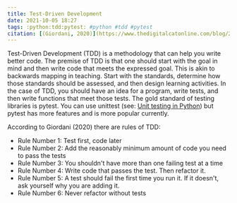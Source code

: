 ```yaml
---
title: Test-Driven Development
date: 2021-10-05 18:27
tags: :python:tdd:pytest: #python #tdd #pytest
citation: [(Giordani, 2020)](https://www.thedigitalcatonline.com/blog/2020/09/10/tdd-in-python-with-pytest-part-1/)
---
```


Test-Driven Development (TDD) is a methodology that can help you write better code. The premise of TDD is that one should start with the goal in mind and then write code that meets the expressed goal. This is akin to backwards mapping in teaching. Start with the standards, determine how those standards should be assessed, and then design learning activities. In the case of TDD, you should have an idea for a program, write tests, and then write functions that meet those tests. The gold standard of testing libraries is pytest. You can use unittest (see: [Unit testing in Python](202104050950.md)) but pytest has more features and is more popular currently.

According to Giordani (2020) there are rules of TDD:
+ Rule Number 1: Test first, code later
+ Rule Number 2: Add the reasonably minimum amount of code you need to pass the tests
+ Rule Number 3: You shouldn't have more than one failing test at a time
+ Rule Number 4: Write code that passes the test. Then refactor it.
+ Rule Number 5: A test should fail the first time you run it. If it doesn't, ask yourself why you are adding it.
+ Rule Number 6: Never refactor without tests
